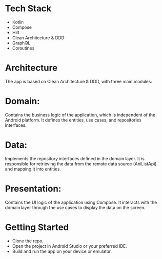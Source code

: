 
# Tech Stack
- Kotlin
- Compose
- Hilt
- Clean Architecture & DDD
- GraphQL
- Coroutines

# Architecture
 The app is based on Clean Architecture & DDD, with three main modules:
# Domain: 
Contains the business logic of the application, which is independent of the Android platform. It defines the entities, use cases, and repositories interfaces.
# Data: 
Implements the repository interfaces defined in the domain layer. It is responsible for retrieving the data from the remote data source (AniListApi) and mapping it into entities.
# Presentation: 
Contains the UI logic of the application using Compose. It interacts with the domain layer through the use cases to display the data on the screen.


# Getting Started
- Clone the repo.
- Open the project in Android Studio or your preferred IDE.
- Build and run the app on your device or emulator.
